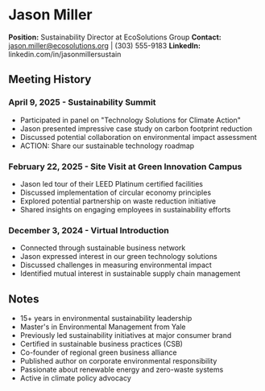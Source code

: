# Jason Miller
**Position:** Sustainability Director at EcoSolutions Group
**Contact:** jason.miller@ecosolutions.org | (303) 555-9183
**LinkedIn:** linkedin.com/in/jasonmillersustain

## Meeting History

### April 9, 2025 - Sustainability Summit
* Participated in panel on "Technology Solutions for Climate Action"
* Jason presented impressive case study on carbon footprint reduction
* Discussed potential collaboration on environmental impact assessment
* ACTION: Share our sustainable technology roadmap

### February 22, 2025 - Site Visit at Green Innovation Campus
* Jason led tour of their LEED Platinum certified facilities
* Discussed implementation of circular economy principles
* Explored potential partnership on waste reduction initiative
* Shared insights on engaging employees in sustainability efforts

### December 3, 2024 - Virtual Introduction
* Connected through sustainable business network
* Jason expressed interest in our green technology solutions
* Discussed challenges in measuring environmental impact
* Identified mutual interest in sustainable supply chain management

## Notes
* 15+ years in environmental sustainability leadership
* Master's in Environmental Management from Yale
* Previously led sustainability initiatives at major consumer brand
* Certified in sustainable business practices (CSB)
* Co-founder of regional green business alliance
* Published author on corporate environmental responsibility
* Passionate about renewable energy and zero-waste systems
* Active in climate policy advocacy